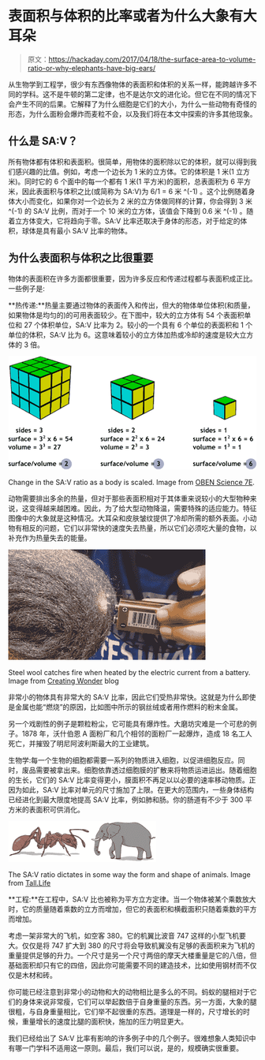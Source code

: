 # 表面积与体积的比率或者为什么大象有大耳朵

> 原文：<https://hackaday.com/2017/04/18/the-surface-area-to-volume-ratio-or-why-elephants-have-big-ears/>

从生物学到工程学，很少有东西像物体的表面积和体积的关系一样，能跨越许多不同的学科。这不是牛顿的第二定律，也不是达尔文的进化论。但它在不同的情况下会产生不同的后果。它解释了为什么细胞是它们的大小，为什么一些动物有奇怪的形态，为什么面粉会爆炸而麦粒不会，以及我们将在本文中探索的许多其他现象。

## 什么是 SA:V？

所有物体都有体积和表面积。很简单，用物体的面积除以它的体积，就可以得到我们感兴趣的比值。例如，考虑一个边长为 1 米的立方体。它的体积是 1 米(1 立方米)。同时它的 6 个面中的每一个都有 1 米(1 平方米)的面积，总表面积为 6 平方米，因此表面积与体积之比(或简称为 SA:V)为 6/1 = 6 米 ^(-1) 。这个比例随着身体大小而变化，如果你对一个边长为 2 米的立方体做同样的计算，你会得到 3 米 ^(-1) 的 SA:V 比例，而对于一个 10 米的立方体，该值会下降到 0.6 米 ^(-1) 。随着立方体变大，它将趋向于零。SA:V 比率还取决于身体的形态，对于给定的体积，球体是具有最小 SA:V 比率的物体。

## 为什么表面积与体积之比很重要

物体的表面积在许多方面都很重要，因为许多反应和传递过程都与表面积成正比。一些例子是:

**热传递:**热量主要通过物体的表面传入和传出，但大的物体单位体积(和质量，如果物体是均匀的)的可用表面较少。在下图中，较大的立方体有 54 个表面积单位和 27 个体积单位，SA:V 比率为 2。较小的一个具有 6 个单位的表面积和 1 个单位的体积，SA:V 比为 6。这意味着较小的立方体加热或冷却的速度是较大立方体的 3 倍。

![](img/bc34a888ec3b7705f77c942d4740ba79.png)

Change in the SA:V ratio as a body is scaled. Image from [OBEN Science 7E](https://sites.google.com/site/obenscience7e/unit-5/surface-area-to-volume-ratio).

动物需要排出多余的热量，但对于那些表面积相对于其体重来说较小的大型物种来说，这变得越来越困难。因此，为了给大型动物降温，需要特殊的适应能力。特征图像中的大象就是这种情况。大耳朵和皮肤皱纹提供了冷却所需的额外表面。小动物有相反的问题，它们以非常快的速度失去热量，所以它们必须吃大量的食物，以补充作为热量失去的能量。

![](img/bf4eda07409f283adeccef079381c5a3.png)

Steel wool catches fire when heated by the electric current from a battery. Image from [Creating Wonder](http://creating-wonder.blogspot.mx/2013_11_01_archive.html) blog

非常小的物体具有非常大的 SA:V 比率，因此它们受热非常快。这就是为什么即使是金属也能“燃烧”的原因，比如图中所示的钢丝绒或者用作燃料的粉末金属。

另一个戏剧性的例子是颗粒粉尘，它可能具有爆炸性。大磨坊灾难是一个可悲的例子。1878 年，沃什伯恩 A 面粉厂和几个相邻的面粉厂一起爆炸，造成 18 名工人死亡，并摧毁了明尼阿波利斯最大的工业建筑。

生物学:每一个生物的细胞都需要一系列的物质进入细胞，以促进细胞反应。同时，废品需要被拿出来。细胞依靠透过细胞膜的扩散来将物质运进运出。随着细胞的生长，它们的 SA:V 比率变得更小，膜面积不再足以以必要的速率移动物质。正因为如此，SA:V 比率对单元的尺寸施加了上限。在更大的范围内，一些身体结构已经进化到最大限度地提高 SA:V 比率，例如肺和肠。你的肠道有不少于 300 平方米的表面积可供消化。

![](img/d525f4037db45f27727ea25a484da548.png)

The SA:V ratio dictates in some way the form and shape of animals. Image from [Tall.Life](https://tall.life/square-cube-law-and-human-height/)

**工程:**在工程中，SA:V 比也被称为平方立方定律。当一个物体被某个乘数放大时，它的质量随着乘数的立方而增加，但它的表面积和横截面积只随着乘数的平方而增加。

考虑一架非常大的飞机，如空客 380。它的机翼比波音 747 这样的小型飞机要大。仅仅是将 747 扩大到 380 的尺寸将会导致机翼没有足够的表面积来为飞机的重量提供足够的升力。一个尺寸是另一个尺寸两倍的摩天大楼重量是它的八倍，但基础面积却只有它的四倍，因此你可能需要不同的建造技术，比如使用钢材而不仅仅是木材和砖。

你可能已经注意到非常小的动物和大的动物相比是多么的不同。蚂蚁的腿相对于它们的身体来说非常瘦，它们可以举起数倍于自身重量的东西。另一方面，大象的腿很粗，与自身重量相比，它们举不起很重的东西。道理是一样的，尺寸增长的时候，重量增长的速度比腿的面积快，施加的压力明显更大。

我们已经给出了 SA:V 比率有影响的许多例子中的几个例子。很难想象人类知识中有哪一门学科不适用这一原则。最后，我们可以说，是的，规模确实很重要。